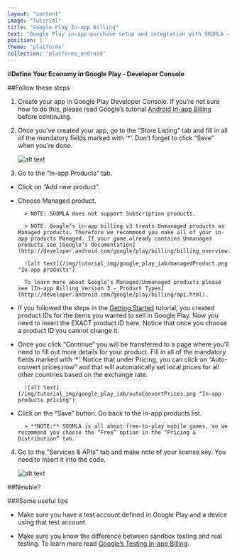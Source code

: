 ```yaml
---
layout: "content"
image: "Tutorial"
title: "Google Play In-app Billing"
text: "Google Play in-app-purchase setup and integration with SOOMLA - define your game's in-app products."
position: 1
theme: 'platforms'
collection: 'platforms_android'
---
```


#**Define Your Economy in Google Play - Developer Console**

##Follow these steps

 1. Create your app in Google Play Developer Console. If you’re not sure how to do this, please read Google’s tutorial [Android In-app Billing](http://developer.android.com/guide/google/play/billing/index.html) before continuing.

 2. Once you’ve created your app, go to the “Store Listing” tab and fill in all of the mandatory fields marked with ‘*’. Don’t forget to click “Save” when you’re done.

    ![alt text](/img/tutorial_img/google_play_iab/soomlaStoreEx.png "Store Listing")

 3. Go to the “In-app Products” tab.

- Click on “Add new product”.

- Choose Managed product.

        > NOTE: SOOMLA does not support Subscription products.

        > NOTE: Google’s in-app billing v3 treats Unmanaged products as Managed products. Therefore we recommend you make all of your in-app products Managed. If your game already contains Unmanaged products see [Google’s documentation](http://developer.android.com/google/play/billing/billing_overview.html#migration).

        ![alt text](/img/tutorial_img/google_play_iab/managedProduct.png "In-app products")

        To learn more about Google’s Managed/Unmanaged products please see [In-app Billing Version 3 - Product Types](http://developer.android.com/google/play/billing/api.html).

- If you followed the steps in the [Getting Started](/docs/platforms/android/GettingStarted) tutorial, you created product IDs for the items you wanted to sell in Google Play. Now you need to insert the EXACT product ID here. Notice that once you choose a product ID you cannot change it.

- Once you click “Continue” you will be transferred to a page where you’ll need to fill out more details for your product. Fill in all of the mandatory fields marked with ‘*’. Notice that under Pricing, you can click on “Auto-convert prices now” and that will automatically set local prices for all other countries based on the exchange rate.

        ![alt text](/img/tutorial_img/google_play_iab/autoConvertPrices.png "In-app products pricing")

- Click on the “Save” button. Go back to the in-app products list.

        > **NOTE:** SOOMLA is all about free-to-play mobile games, so we recommend you choose the “Free” option in the “Pricing & Distribution” tab.

 4. Go to the “Services & APIs” tab and make note of your license key. You need to insert it into the code.

    ![alt text](/img/tutorial_img/google_play_iab/licenseKey.png "License key")

##Newbie?

###Some useful tips

- Make sure you have a test account defined in Google Play and a device using that test account.

- Make sure you know the difference between sandbox testing and real testing. To learn more read [Google’s Testing In-app Billing](developer.android.com/google/play/billing/billing_testing.html).
